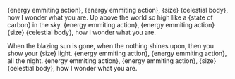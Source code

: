 {energy emmiting action}, {energy emmiting action}, {size} {celestial body},
how I wonder what you are.
Up above the world so high
like a {state of carbon} in the sky.
{energy emmiting action}, {energy emmiting action} {size} {celestial body},
how I wonder what you are.

When the blazing sun is gone,
when the nothing shines upon,
then you show your {size} light.
{energy emmiting action}, {energy emmiting action}, all the night.
{energy emmiting action}, {energy emmiting action}, {size} {celestial body},
how I wonder what you are.